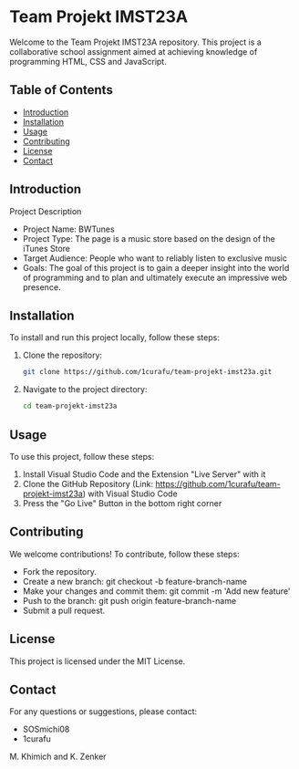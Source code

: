 # Team Projekt IMST23A

Welcome to the Team Projekt IMST23A repository. This project is a collaborative school assignment aimed at achieving knowledge of programming HTML, CSS and JavaScript.

## Table of Contents

- [Introduction](#introduction)
- [Installation](#installation)
- [Usage](#usage)
- [Contributing](#contributing)
- [License](#license)
- [Contact](#contact)

## Introduction
Project Description
- Project Name: BWTunes
- Project Type: The page is a music store based on the design of the iTunes Store
- Target Audience: People who want to reliably listen to exclusive music
- Goals: The goal of this project is to gain a deeper insight into the world of programming and to plan and ultimately execute an impressive web presence.


## Installation

To install and run this project locally, follow these steps:

1. Clone the repository:
    ```bash
    git clone https://github.com/1curafu/team-projekt-imst23a.git
    ```
2. Navigate to the project directory:
    ```bash
    cd team-projekt-imst23a
    ```

## Usage

To use this project, follow these steps:

1. Install Visual Studio Code and the Extension "Live Server" with it
2. Clone the GitHub Repository (Link: https://github.com/1curafu/team-projekt-imst23a) with Visual Studio Code
3. Press the "Go Live" Button in the bottom right corner

## Contributing
We welcome contributions! To contribute, follow these steps:

- Fork the repository.
- Create a new branch: git checkout -b feature-branch-name
- Make your changes and commit them: git commit -m 'Add new feature'
- Push to the branch: git push origin feature-branch-name
- Submit a pull request.

## License
This project is licensed under the MIT License.

## Contact
For any questions or suggestions, please contact:
- SOSmichi08
- 1curafu

M. Khimich and K. Zenker
